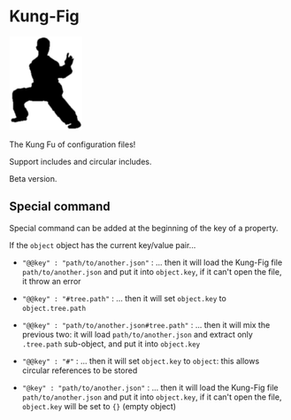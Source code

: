 

# Kung-Fig

![Kung Fig!](https://raw.githubusercontent.com/cronvel/kung-fig/master/kung-fig.png)

The Kung Fu of configuration files!

Support includes and circular includes.

Beta version.



## Special command

Special command can be added at the beginning of the key of a property.

If the `object` object has the current key/value pair...

* `"@@key" : "path/to/another.json"` : ... then it will load the Kung-Fig file `path/to/another.json` and put it into `object.key`,
	if it can't open the file, it throw an error

* `"@@key" : "#tree.path"` : ... then it will set `object.key` to `object.tree.path`

* `"@@key" : "path/to/another.json#tree.path"` : ... then it will mix the previous two: it will load `path/to/another.json` and
	extract only `.tree.path` sub-object, and put it into `object.key`

* `"@@key" : "#"` : ... then it will set `object.key` to `object`: this allows circular references to be stored

* `"@key" : "path/to/another.json"` : ... then it will load the Kung-Fig file `path/to/another.json` and put it into `object.key`,
	if it can't open the file, `object.key` will be set to `{}` (empty object)

